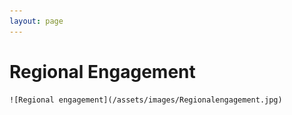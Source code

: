 ```yaml
---
layout: page
---
```


# Regional Engagement
    ![Regional engagement](/assets/images/Regionalengagement.jpg)
